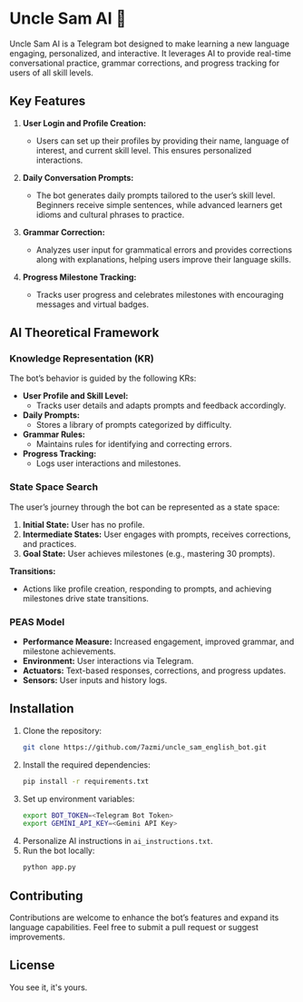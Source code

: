 # Uncle Sam AI 🤖

Uncle Sam AI is a Telegram bot designed to make learning a new language engaging, personalized, and interactive. It leverages AI to provide real-time conversational practice, grammar corrections, and progress tracking for users of all skill levels.

## Key Features

1. **User Login and Profile Creation:**
   - Users can set up their profiles by providing their name, language of interest, and current skill level. This ensures personalized interactions.

2. **Daily Conversation Prompts:**
   - The bot generates daily prompts tailored to the user’s skill level. Beginners receive simple sentences, while advanced learners get idioms and cultural phrases to practice.

3. **Grammar Correction:**
   - Analyzes user input for grammatical errors and provides corrections along with explanations, helping users improve their language skills.

4. **Progress Milestone Tracking:**
   - Tracks user progress and celebrates milestones with encouraging messages and virtual badges.

## AI Theoretical Framework

### Knowledge Representation (KR)
The bot’s behavior is guided by the following KRs:
- **User Profile and Skill Level:**
  - Tracks user details and adapts prompts and feedback accordingly.
- **Daily Prompts:**
  - Stores a library of prompts categorized by difficulty.
- **Grammar Rules:**
  - Maintains rules for identifying and correcting errors.
- **Progress Tracking:**
  - Logs user interactions and milestones.

### State Space Search
The user’s journey through the bot can be represented as a state space:
1. **Initial State:** User has no profile.
2. **Intermediate States:** User engages with prompts, receives corrections, and practices.
3. **Goal State:** User achieves milestones (e.g., mastering 30 prompts).

**Transitions:**
- Actions like profile creation, responding to prompts, and achieving milestones drive state transitions.

### PEAS Model
- **Performance Measure:** Increased engagement, improved grammar, and milestone achievements.
- **Environment:** User interactions via Telegram.
- **Actuators:** Text-based responses, corrections, and progress updates.
- **Sensors:** User inputs and history logs.

## Installation

1. Clone the repository:
    ```sh
    git clone https://github.com/7azmi/uncle_sam_english_bot.git
    ```
2. Install the required dependencies:
    ```sh
    pip install -r requirements.txt
    ```
3. Set up environment variables:
    ```sh
    export BOT_TOKEN=<Telegram Bot Token>
    export GEMINI_API_KEY=<Gemini API Key>
    ```
4. Personalize AI instructions in `ai_instructions.txt`.
5. Run the bot locally:
    ```sh
    python app.py
    ```
   
## Contributing
Contributions are welcome to enhance the bot’s features and expand its language capabilities. Feel free to submit a pull request or suggest improvements.

## License
You see it, it's yours.